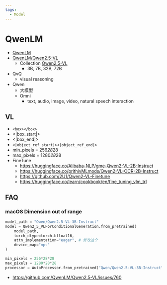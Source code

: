 ```yaml
---
tags:
  - Model
---
```


# QwenLM

- [QwenLM](https://github.com/QwenLM)
- [QwenLM/Qwen2.5-VL](https://github.com/QwenLM/Qwen2.5-VL)
  - Collection [Qwen2.5-VL](https://huggingface.co/collections/Qwen/qwen25-vl-6795ffac22b334a837c0f9a5)
    - 3B, 7B, 32B, 72B
- QvQ
  - visual reasoning
- Qwen
  - 大模型
  - Omni
    - text, audio, image, video, natural speech interaction

## VL

- `<box></box>`
- <|box_start|>
- <|box_end|>
- `<|object_ref_start|><|object_ref_end|>`
- min_pixels = 256*28*28
- max_pixels = 1280*28*28
- FineTune
  - https://huggingface.co/Alibaba-NLP/gme-Qwen2-VL-2B-Instruct
  - https://huggingface.co/prithivMLmods/Qwen2-VL-OCR-2B-Instruct
  - https://github.com/2U1/Qwen2-VL-Finetune
  - https://huggingface.co/learn/cookbook/en/fine_tuning_vlm_trl

## FAQ

### macOS Dimension out of range

```py
model_path = "Qwen/Qwen2.5-VL-3B-Instruct"
model = Qwen2_5_VLForConditionalGeneration.from_pretrained(
    model_path,
    torch_dtype=torch.bfloat16,
    attn_implementation="eager", # 修改这个
    device_map="mps"
)

min_pixels = 256*28*28
max_pixels = 1280*28*28
processor = AutoProcessor.from_pretrained("Qwen/Qwen2.5-VL-3B-Instruct", min_pixels=min_pixels, max_pixels=max_pixels)
```

- https://github.com/QwenLM/Qwen2.5-VL/issues/760
